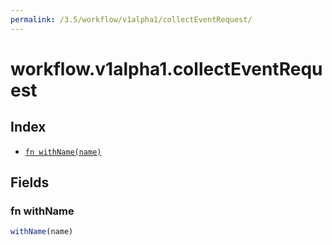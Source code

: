 ```yaml
---
permalink: /3.5/workflow/v1alpha1/collectEventRequest/
---
```


# workflow.v1alpha1.collectEventRequest



## Index

* [`fn withName(name)`](#fn-withname)

## Fields

### fn withName

```ts
withName(name)
```

